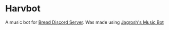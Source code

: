 # Harvbot
A music bot for [Bread Discord Server](https://discordapp.com/api/guilds/524047249408393216/widget.json).
Was made using [Jagrosh's Music Bot](https://github.com/jagrosh/MusicBot)


